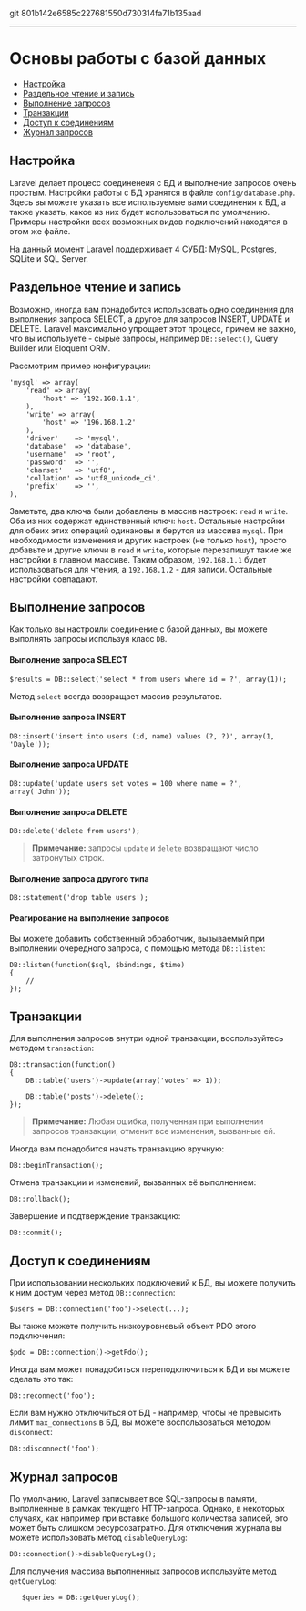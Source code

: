 git 801b142e6585c227681550d730314fa71b135aad

---

# Основы работы с базой данных

- [Настройка](#configuration)
- [Раздельное чтение и запись](#read-write-connections)
- [Выполнение запросов](#running-queries)
- [Транзакции](#database-transactions)
- [Доступ к соединениям](#accessing-connections)
- [Журнал запросов](#query-logging)

<a name="configuration"></a>
## Настройка

Laravel делает процесс соединенеия с БД и выполнение запросов очень простым. Настройки работы с БД хранятся в файле `config/database.php`. Здесь вы можете указать все используемые вами соединения к БД, а также указать, какое из них будет использоваться по умолчанию. Примеры настройки всех возможных видов подключений находятся в этом же файле.

На данный момент Laravel поддерживает 4 СУБД: MySQL, Postgres, SQLite и SQL Server.

<a name="read-write-connections"></a>
## Раздельное чтение и запись

Возможно, иногда вам понадобится использовать одно соединения для выполнения запроса SELECT, а другое для запросов INSERT, UPDATE и DELETE. Laravel максимально упрощает этот процесс, причем не важно, что вы используете - сырые запросы, например `DB::select()`, Query Builder или Eloquent ORM.

Рассмотрим пример конфигурации:

	'mysql' => array(
		'read' => array(
			'host' => '192.168.1.1',
		),
		'write' => array(
			'host' => '196.168.1.2'
		),
		'driver'    => 'mysql',
		'database'  => 'database',
		'username'  => 'root',
		'password'  => '',
		'charset'   => 'utf8',
		'collation' => 'utf8_unicode_ci',
		'prefix'    => '',
	),

Заметьте, два ключа были добавлены в массив настроек: `read` и `write`. Оба из них содержат единственный ключ: `host`. Остальные настройки для обеих этих операций одинаковы и берутся из массива `mysql`.  При необходимости изменения и других настроек (не только `host`), просто добавьте и другие ключи в `read` и  `write`, которые перезапишут такие же настройки в главном массиве. Таким образом, `192.168.1.1` будет использоваться для чтения, а `192.168.1.2` - для записи. Остальные настройки совпадают.

<a name="running-queries"></a>
## Выполнение запросов

Как только вы настроили соединение с базой данных, вы можете выполнять запросы используя класс `DB`.

#### Выполнение запроса SELECT

	$results = DB::select('select * from users where id = ?', array(1));

Метод `select` всегда возвращает массив результатов.

#### Выполнение запроса INSERT

	DB::insert('insert into users (id, name) values (?, ?)', array(1, 'Dayle'));

#### Выполнение запроса UPDATE

	DB::update('update users set votes = 100 where name = ?', array('John'));

#### Выполнение запроса DELETE

	DB::delete('delete from users');

> **Примечание:** запросы `update` и `delete` возвращают число затронутых строк.

#### Выполнение запроса другого типа

	DB::statement('drop table users');

#### Реагирование на выполнение запросов

Вы можете добавить собственный обработчик, вызываемый при выполнении очередного запроса, с помощью метода `DB::listen`:

	DB::listen(function($sql, $bindings, $time)
	{
		//
	});

<a name="database-transactions"></a>
## Транзакции

Для выполнения запросов внутри одной транзакции, воспользуйтесь методом `transaction`:

	DB::transaction(function()
	{
		DB::table('users')->update(array('votes' => 1));

		DB::table('posts')->delete();
	});

> **Примечание:** Любая ошибка, полученная при выполнении запросов транзакции, отменит все изменения, вызванные ей.

Иногда вам понадобится начать транзакцию вручную:

	DB::beginTransaction();

Отмена транзакции и изменений, вызванных её выполнением:

	DB::rollback();

Завершение и подтверждение транзакцию:

	DB::commit();

<a name="accessing-connections"></a>
## Доступ к соединениям

При использовании нескольких подключений к БД, вы можете получить к ним достум через метод `DB::connection`:

	$users = DB::connection('foo')->select(...);

Вы также можете получить низкоуровневый объект PDO этого подключения:

	$pdo = DB::connection()->getPdo();

Иногда вам может понадобиться переподключиться к БД и вы можете сделать это так:

	DB::reconnect('foo');

Если вам нужно отключиться от БД - например, чтобы не превысить лимит `max_connections` в БД, вы можете воспользоваться методом `disconnect`:

	DB::disconnect('foo');

<a name="query-logging"></a>
## Журнал запросов

По умолчанию, Laravel записывает все SQL-запросы в памяти, выполненные в рамках текущего HTTP-запроса. Однако, в некоторых случаях, как например при вставке большого количества записей, это может быть слишком ресурсозатратно. Для отключения журнала вы можете использовать метод `disableQueryLog`:

	DB::connection()->disableQueryLog();

Для получения массива выполненных запросов используйте метод `getQueryLog`:

       $queries = DB::getQueryLog();
